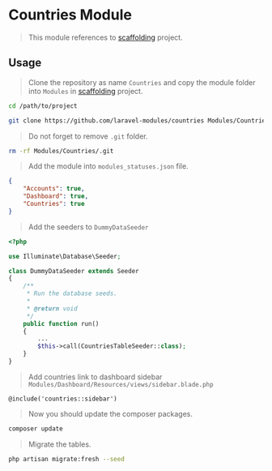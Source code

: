# Countries Module
> This module references to [scaffolding](https://github.com/laravel-modules/scaffolding) project.

## Usage
> Clone the repository as name `Countries` and copy the module folder into `Modules` in [scaffolding](https://github.com/laravel-modules/scaffolding) project.

```bash
cd /path/to/project

git clone https://github.com/laravel-modules/countries Modules/Countries
```
> Do not forget to remove `.git` folder.

```bash
rm -rf Modules/Countries/.git
```
> Add the module into `modules_statuses.json` file.
```json
{
    "Accounts": true,
    "Dashboard": true,
    "Countries": true
}
```

> Add the seeders to `DummyDataSeeder`

```php
<?php

use Illuminate\Database\Seeder;

class DummyDataSeeder extends Seeder
{
    /**
     * Run the database seeds.
     *
     * @return void
     */
    public function run()
    {
        ...
        $this->call(CountriesTableSeeder::class);
    }
}
```
> Add countries link to dashboard sidebar `Modules/Dashboard/Resources/views/sidebar.blade.php`

```blade
@include('countries::sidebar')
```

> Now you should update the composer packages.

```bash
composer update
```
> Migrate the tables.

```bash
php artisan migrate:fresh --seed
```